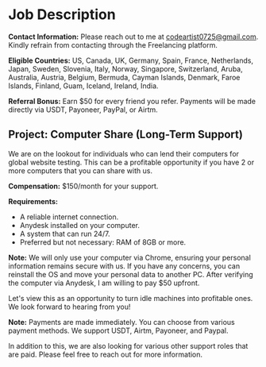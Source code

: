 # Job Description

**Contact Information:** Please reach out to me at codeartist0725@gmail.com. Kindly refrain from contacting through the Freelancing platform.

**Eligible Countries:** US, Canada, UK, Germany, Spain, France, Netherlands, Japan, Sweden, Slovenia, Italy, Norway, Singapore, Switzerland, Aruba, Australia, Austria, Belgium, Bermuda, Cayman Islands, Denmark, Faroe Islands, Finland, Guam, Iceland, Ireland, India.

**Referral Bonus:** Earn $50 for every friend you refer. Payments will be made directly via USDT, Payoneer, PayPal, or Airtm.

## Project: Computer Share (Long-Term Support)

We are on the lookout for individuals who can lend their computers for global website testing. This can be a profitable opportunity if you have 2 or more computers that you can share with us.

**Compensation:** $150/month for your support.

**Requirements:**

- A reliable internet connection.
- Anydesk installed on your computer.
- A system that can run 24/7.
- Preferred but not necessary: RAM of 8GB or more.

**Note:** We will only use your computer via Chrome, ensuring your personal information remains secure with us. If you have any concerns, you can reinstall the OS and move your personal data to another PC. After verifying the computer via Anydesk, I am willing to pay $50 upfront.

Let's view this as an opportunity to turn idle machines into profitable ones. We look forward to hearing from you!

**Note:** Payments are made immediately. You can choose from various payment methods. We support USDT, Airtm, Payoneer, and Paypal.

In addition to this, we are also looking for various other support roles that are paid. Please feel free to reach out for more information.
